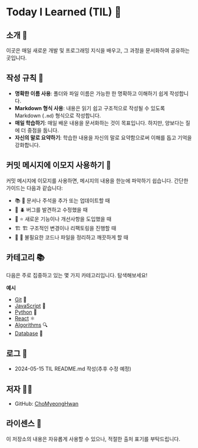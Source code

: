 # Today I Learned (TIL) 📘

## 소개 🌟

이곳은 매일 새로운 개발 및 프로그래밍 지식을 배우고, 그 과정을 문서화하여 공유하는 곳입니다.

## 작성 규칙 📝

- **명확한 이름 사용**: 폴더와 파일 이름은 가능한 한 명확하고 이해하기 쉽게 작성합니다.
- **Markdown 형식 사용**: 내용은 읽기 쉽고 구조적으로 작성될 수 있도록 Markdown (`.md`) 형식으로 작성합니다.
- **매일 학습하기**: 매일 배운 내용을 문서화하는 것이 목표입니다. 하지만, 양보다는 질에 더 중점을 둡니다.
- **자신의 말로 요약하기**: 학습한 내용을 자신의 말로 요약함으로써 이해를 돕고 기억을 강화합니다.

## 커밋 메시지에 이모지 사용하기 🚀

커밋 메시지에 이모지를 사용하면, 메시지의 내용을 한눈에 파악하기 쉽습니다. 간단한 가이드는 다음과 같습니다:

- 📚 :book: 문서나 주석을 추가 또는 업데이트할 때
- 🐞 :beetle: 버그를 발견하고 수정했을 때
- 🌟 :star: 새로운 기능이나 개선사항을 도입했을 때
- 🏗️ :building_construction: 구조적인 변경이나 리팩토링을 진행할 때
- 🧹 :broom: 불필요한 코드나 파일을 정리하고 깨끗하게 할 때

## 카테고리 📚

다음은 주로 집중하고 있는 몇 가지 카테고리입니다. 탐색해보세요!

**예시**

- [Git](/Git) 🌱
- [JavaScript](/JavaScript) 📖
- [Python](/Python) 🐍
- [React](/React) ⚛️
- [Algorithms](/Algorithms) 🔍
- [Database](/Database) 💾

## 로그 📆

- 2024-05-15 TIL README.md 작성(추후 수정 예정)

## 저자 👨‍💻

- GitHub: [ChoMyeongHwan](https://github.com/ChoMyeongHwan)

## 라이센스 📄

이 저장소의 내용은 자유롭게 사용할 수 있으나, 적절한 출처 표기를 부탁드립니다.
